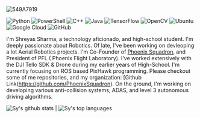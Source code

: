 ![549A7919](https://github.com/user-attachments/assets/5c75059e-bdd3-42f5-8af3-153996cd4c12)


![Python](https://img.shields.io/badge/python-3670A0?style=for-the-badge&logo=python&logoColor=ffdd54) ![PowerShell](https://img.shields.io/badge/PowerShell-%235391FE.svg?style=for-the-badge&logo=powershell&logoColor=white) ![C++](https://img.shields.io/badge/c++-%2300599C.svg?style=for-the-badge&logo=c%2B%2B&logoColor=white) ![Java](https://img.shields.io/badge/java-%23ED8B00.svg?style=for-the-badge&logo=java&logoColor=white) ![TensorFlow](https://img.shields.io/badge/TensorFlow-%23FF6F00.svg?style=for-the-badge&logo=TensorFlow&logoColor=white) ![OpenCV](https://img.shields.io/badge/opencv-%23white.svg?style=for-the-badge&logo=opencv&logoColor=white) ![Ubuntu](https://img.shields.io/badge/Ubuntu-E95420?style=for-the-badge&logo=ubuntu&logoColor=white) ![Google Cloud](https://img.shields.io/badge/GoogleCloud-%234285F4.svg?style=for-the-badge&logo=google-cloud&logoColor=white) ![GitHub](https://img.shields.io/badge/github-%23121011.svg?style=for-the-badge&logo=github&logoColor=white) 

I'm Shreyas Sharma, a technology aficionado, and high-school student. I'm deeply passionate about Robotics. Of late, I've been working on devleoping a lot Aerial Robotics projects. I'm Co-Founder of [Phoenix Squadron](https://phoenixsquadron.concordiashanghai.org/), and President of PFL ( Phoenix Flight Laboratory). I've worked extensively with the DJI Tello SDK & Drone during my earlier years of High-School. I'm currently focusing on ROS based PixHawk programming. Please checkout some of me repositories, and my organization: [Github Link(https://github.com/PhoenixSquadron). On the ground, I'm working on developing various anti-collision systems, ADAS, and level 3 autonomous driving algorithms.




 ![Sy's github stats](https://github-readme-stats.vercel.app/api?username=Shreyas&show_icons=true&title_color=f6c32c&icon_color=f6c32c&text_color=9f9f9f&bg_color=151515&count_private=true) | ![Sy's top languages](https://github-readme-stats.vercel.app/api/top-langs/?username=Shreyas&show_icons=true&title_color=f6c32c&icon_color=f6c32c&text_color=9f9f9f&bg_color=151515&count_private=true&layout=compact)











<!---
Shreyas-dotcom/Shreyas-dotcom is a ✨ special ✨ repository because its `README.md` (this file) appears on your GitHub profile.
You can click the Preview link to take a look at your changes.
--->

